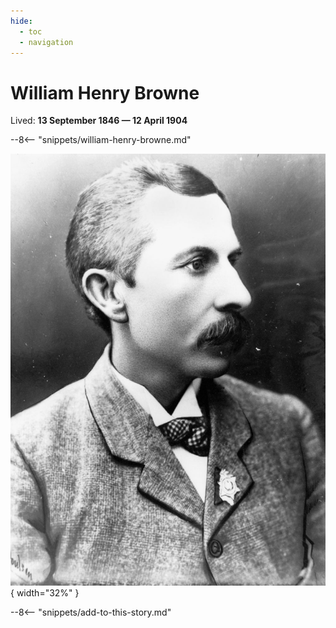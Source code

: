 ```yaml
---
hide:
  - toc
  - navigation
---
```


# William Henry Browne

Lived: **13 September 1846 — 12 April 1904**


--8<-- "snippets/william-henry-browne.md"

![William Henry Browne](../assets/william-henry-browne.jpg){ width="32%" }

<!-- needs attribution -->

--8<-- "snippets/add-to-this-story.md"